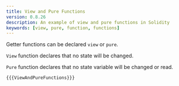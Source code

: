 ```yaml
---
title: View and Pure Functions
version: 0.8.26
description: An example of view and pure functions in Solidity
keywords: [view, pure, function, functions]
---
```


Getter functions can be declared `view` or `pure`.

`View` function declares that no state will be changed.

`Pure` function declares that no state variable will be changed or read.

```solidity
{{{ViewAndPureFunctions}}}
```
